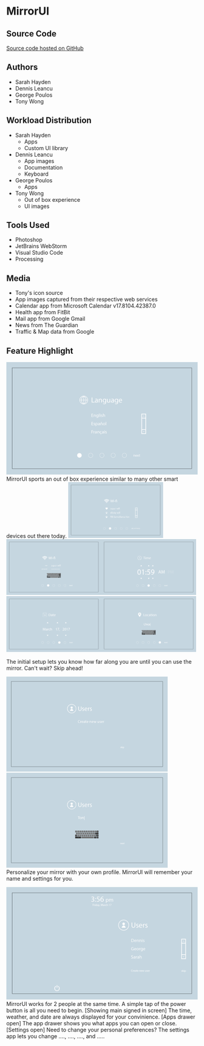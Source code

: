 # MirrorUI
## Source Code
[Source code hosted on GitHub](https://github.com/George-Poulos/george-poulos.github.io/tree/master)
## Authors
- Sarah Hayden
- Dennis Leancu
- George Poulos
- Tony Wong
## Workload Distribution
- Sarah Hayden
    - Apps
    - Custom UI library
- Dennis Leancu
    - App images
    - Documentation
    - Keyboard
- George Poulos
    - Apps
- Tony Wong
    - Out of box experience
    - UI images
## Tools Used
- Photoshop
- JetBrains WebStorm
- Visual Studio Code
- Processing
## Media
- Tony's icon source
- App images captured from their respective web services
- Calendar app from Microsoft Calendar v17.8104.42387.0
- Health app from FitBit
- Mail app from Google Gmail
- News from The Guardian
- Traffic & Map data from Google
## Feature Highlight
![Alt text](https://github.com/George-Poulos/george-poulos.github.io/blob/master/readmeImages/setup_language.png)
MirrorUI sports an out of box experience similar to many other smart devices out there today.
<img src="https://github.com/George-Poulos/george-poulos.github.io/blob/master/readmeImages/setup_wifi.png" width="250"><img src="https://github.com/George-Poulos/george-poulos.github.io/blob/master/readmeImages/setup_wifi2.gif" width="250"><img src="https://github.com/George-Poulos/george-poulos.github.io/blob/master/readmeImages/setup_time.png" width="250"><img src="https://github.com/George-Poulos/george-poulos.github.io/blob/master/readmeImages/setup_date.png" width="250"><img src="https://github.com/George-Poulos/george-poulos.github.io/blob/master/readmeImages/setup_location.gif" width="250">

The initial setup lets you know how far along you are until you can use the mirror. Can't wait? Skip ahead!


<img src="https://github.com/George-Poulos/george-poulos.github.io/blob/master/readmeImages/user_empty.png" width="425"><img src="https://github.com/George-Poulos/george-poulos.github.io/blob/master/readmeImages/user_creation.gif" width="425">
Personalize your mirror with your own profile. MirrorUI will remember your name and settings for you.

<img src="https://github.com/George-Poulos/george-poulos.github.io/blob/master/readmeImages/user_select.png" width="900">
MirrorUI works for 2 people at the same time. A simple tap of the power button is all you need to begin.
[Showing main signed in screen]
The time, weather, and date are always displayed for your convinience.
[Apps drawer open]
The app drawer shows you what apps you can open or close.
[Settings open]
Need to change your personal preferences? The settings app lets you change ...., ...., ...., and .....
